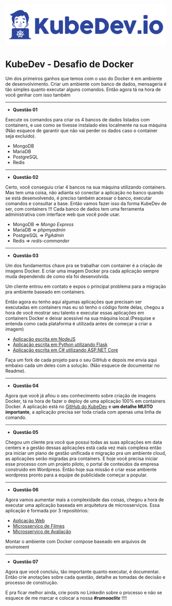 ![image](img/kubdev.png)

# KubeDev - Desafio de Docker

Um dos primeiros ganhos que temos com o uso do Docker é em ambiente de
desenvolvimento. Criar um ambiente com banco de dados, mensageria é tão simples
quanto executar alguns comandos. Então agora tá na hora de você genhar com isso
também

---

- __Questão 01__

Execute os comandos para criar os 4 bancos de dados listados com containers, e use
como se tivesse instalado eles localmente na sua máquina (Não esquece de garantir
que não vai perder os dados caso o container seja excluido).

   - MongoDB
   - MariaDB
   - PostgreSQL
   - Redis

---

- __Questão 02__

Certo, você conseguiu criar 4 bancos na sua máquina utilizando containers. Mas tem
uma coisa, não adianta só conectar a aplicação no banco quando se está
desenvolvendo, é preciso também acessar o banco, executar comandos e consultar a
base. Então vamos fazer isso da forma KubeDev de ser, com containers !!! Cada banco
de dados tem uma ferramenta administrativa com interface web que você pode usar.

   - MongoDB ⇒ *Mongo Express*
   - MariaDB ⇒ *phpmyadmin*
   - PostgreSQL ⇒ *PgAdmin*
   - Redis ⇒ *redis-commander*

---

- __Questão 03__

Um dos fundamentos chave pra se trabalhar com container é a criação de imagens
Docker. E criar uma imagem Docker pra cada aplicação sempre muda dependendo de 
como ela foi desenvolvida. 

Um cliente entrou em contato e expos o principal problema para a migração pra 
ambiente baseado em containers.

Então agora eu tenho aqui algumas aplicações que precisam ser executadas em
containers mas eu só tenho o código fonte delas, chegou a hora de você mostrar seu
talento e executar essas aplicações em containers Docker e deixar acessível na sua
máquina local.(Pesquise e entenda como cada plataforma é utilizada antes de começar
a criar a imagem)

   - [Aplicação escrita em NodeJS](https://github.com/KubeDev/conversao-temperatura)
   - [Aplicação escrita em Python utilizando Flask](https://github.com/KubeDev/conversao-distancia)
   - [Aplicação escrita em C# utilizando ASP.NET Core](https://github.com/KubeDev/conversao-peso)

Faça um fork de cada projeto para o seu GitHub e depois me envia aqui embaixo cada
um deles com a solução. (Não esquece de documentar no Readme).

---

- __Questão 04__

Agora que você já afiou o seu conhecimento sobre criação de imagens Docker, tá na
hora de fazer o deploy de uma aplicação 100% em containers Docker. A aplicação está
no [GitHub do KubeDev](https://github.com/KubeDev/rotten-potatoes) e **um detalhe MUITO importante**, a aplicação precisa ser toda
criada com apenas uma linha de comando.

---

- __Questão 05__

Chegou um cliente pra você que possui todas as suas aplicações em data centers e a
gestão dessas aplicações está cada vez mais complexa então pra iniciar um plano de
gestão unificada e migração pra um ambiente cloud, as aplicações serão migradas pra
containers. E hoje você precisa iniciar esse processo com um projeto piloto, o portal de
conteúdos da empresa construido em Wordpress. Então hoje sua missão é criar esse
ambiente wordpress pronto para a equipe de publicidade começar a popular.

---

- __Questão 06__

Agora vamos aumentar mais a complexidade das coisas, chegou a hora de executar
uma aplicação baseada em arquitetura de microsserviços.
Essa aplicação é formada por 3 repositórios:

   - [Aplicação Web](https://github.com/KubeDev/rotten-potatoes-ms)
   - [Microsserviço de Filmes](https://github.com/KubeDev/movie)
   - [Microsserviço de Avaliação](https://github.com/KubeDev/review)

Montar o ambiente com Docker compose baseado em arquivos de enviroment

---

- __Questão 07__

Agora que você concluiu, tão importante quanto executar, é documentar. Então crie
anotações sobre cada questão, detalhe as tomadas de decisão e processo de
construção.

E pra ficar melhor ainda, crie posts no Linkedin sobre o processo e não se esquece de
me marcar e colocar a nossa ***#rumoaelite*** !!!!
